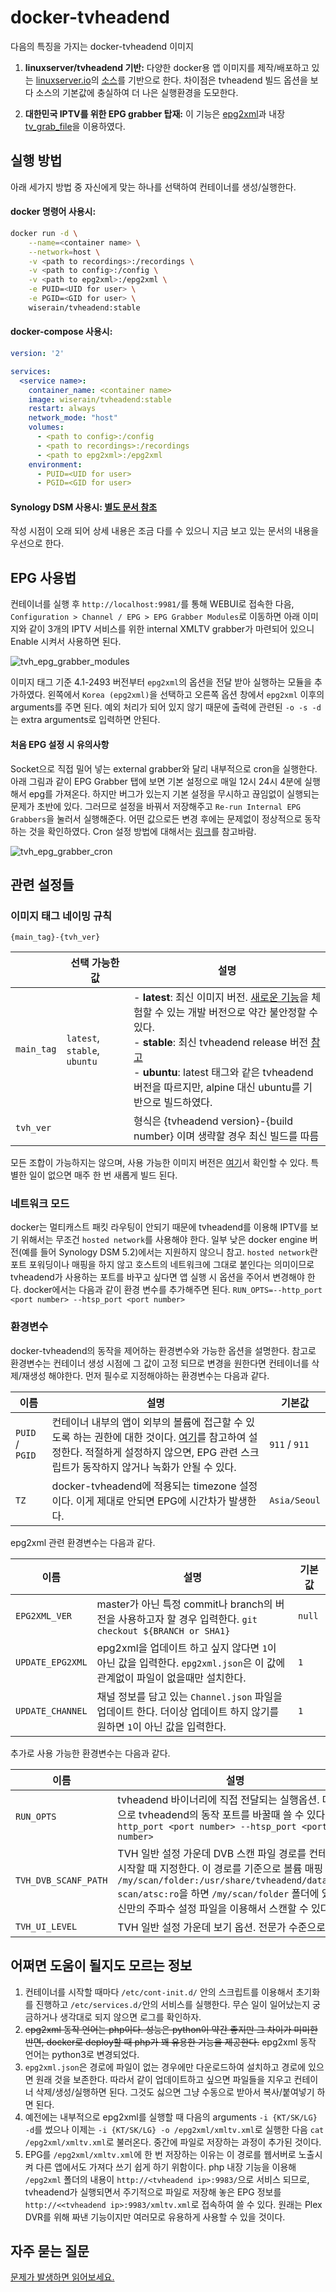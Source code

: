 # docker-tvheadend

다음의 특징을 가지는 docker-tvheadend 이미지

1. **linuxserver/tvheadend 기반:**
다양한 docker용 앱 이미지를 제작/배포하고 있는 [linuxserver.io](https://linuxserver.io/)의 [소스](https://github.com/linuxserver/docker-tvheadend)를 기반으로 한다. 차이점은 tvheadend 빌드 옵션을 보다 소스의 기본값에 충실하여 더 나은 실행환경을 도모한다.

2. **대한민국 IPTV를 위한 EPG grabber 탑재:**
이 기능은 [epg2xml](https://github.com/wiserain/epg2xml)과 내장 [tv_grab_file](https://github.com/nurtext/tv_grab_file_synology)을 이용하였다.

## 실행 방법

아래 세가지 방법 중 자신에게 맞는 하나를 선택하여 컨테이너를 생성/실행한다.

#### docker 명령어 사용시:

```bash
docker run -d \
    --name=<container name> \
    --network=host \
    -v <path to recordings>:/recordings \
    -v <path to config>:/config \
    -v <path to epg2xml>:/epg2xml \
    -e PUID=<UID for user> \
    -e PGID=<GID for user> \
    wiserain/tvheadend:stable
```

#### docker-compose 사용시:

```yml
version: '2'

services:
  <service name>:
    container_name: <container name>
    image: wiserain/tvheadend:stable
    restart: always
    network_mode: "host"
    volumes:
      - <path to config>:/config
      - <path to recordings>:/recordings
      - <path to epg2xml>:/epg2xml
    environment:
      - PUID=<UID for user>
      - PGID=<GID for user>
```

#### Synology DSM 사용시: [별도 문서 참조](https://github.com/wiserain/docker-tvheadend/wiki/%EC%8B%A4%ED%96%89-%EB%B0%A9%EB%B2%95-%E2%80%90-Synology-Docker)

 작성 시점이 오래 되어 상세 내용은 조금 다를 수 있으니 지금 보고 있는 문서의 내용을 우선으로 한다.

## EPG 사용법

컨테이너를 실행 후 ```http://localhost:9981/```를 통해 WEBUI로 접속한 다음, ```Configuration > Channel / EPG > EPG Grabber Modules```로 이동하면 아래 이미지와 같이 3개의 IPTV 서비스를 위한 internal XMLTV grabber가 마련되어 있으니 Enable 시켜서 사용하면 된다.

![tvh_epg_grabber_modules](https://raw.githubusercontent.com/wiki/wiserain/docker-tvheadend/images/PicPick_Capture_20171206_002.png)

이미지 태그 기준 4.1-2493 버전부터 ```epg2xml```의 옵션을 전달 받아 실행하는 모듈을 추가하였다. 왼쪽에서 ```Korea (epg2xml)```을 선택하고 오른쪽 옵션 창에서 ```epg2xml``` 이후의 arguments를 주면 된다. 예외 처리가 되어 있지 않기 때문에 출력에 관련된 ```-o -s -d```는 extra arguments로 입력하면 안된다.

#### 처음 EPG 설정 시 유의사항

Socket으로 직접 밀어 넣는 external grabber와 달리 내부적으로 cron을 실행한다. 아래 그림과 같이 EPG Grabber 탭에 보면 기본 설정으로 매일 12시 24시 4분에 실행해서 epg를 가져온다. 하지만 버그가 있는지 기본 설정을 무시하고 끊임없이 실행되는 문제가 초반에 있다. 그러므로 설정을 바꿔서 저장해주고 ```Re-run Internal EPG Grabbers```을 눌러서 실행해준다. 어떤 값으로든 변경 후에는 문제없이 정상적으로 동작하는 것을 확인하였다. Cron 설정 방법에 대해서는 [링크](http://docs.tvheadend.org/webui/config_epggrab/#cron-multi-line-config-text-areas)를 참고바람.

![tvh_epg_grabber_cron](https://raw.githubusercontent.com/wiki/wiserain/docker-tvheadend/images/PicPick_Capture_20170331_001.png)

## 관련 설정들

### 이미지 태그 네이밍 규칙

```text
{main_tag}-{tvh_ver}
```

|  | 선택 가능한 값 | 설명  |
|---|---|---|
| ```main_tag```  | ```latest```, ```stable```, ```ubuntu``` | - **latest**: 최신 이미지 버전. [새로운 기능](https://tvheadend.org/projects/tvheadend/roadmap)을 체험할 수 있는 개발 버전으로 약간 불안정할 수 있다.<br> - **stable**: 최신 tvheadend release 버전 [참고](https://doozer.io/tvheadend/tvheadend)<br> - **ubuntu**: latest 태그와 같은 tvheadend 버전을 따르지만, alpine 대신 ubuntu를 기반으로 빌드하였다. |
| ```tvh_ver``` |  | 형식은 {tvheadend version}-{build number} 이며 생략할 경우 최신 빌드를 따름 |

모든 조합이 가능하지는 않으며, 사용 가능한 이미지 버전은 [여기](https://hub.docker.com/r/wiserain/tvheadend/tags/)서 확인할 수 있다. 특별한 일이 없으면 매주 한 번 새롭게 빌드 된다.

### 네트워크 모드

docker는 멀티캐스트 패킷 라우팅이 안되기 때문에 tvheadend를 이용해 IPTV를 보기 위해서는 무조건 ```hosted network```를 사용해야 한다. 일부 낮은 docker engine 버전(예를 들어 Synology DSM 5.2)에서는 지원하지 않으니 참고. ```hosted network```란 포트 포워딩이나 매핑을 하지 않고 호스트의 네트워크에 그대로 붙인다는 의미이므로 tvheadend가 사용하는 포트를 바꾸고 싶다면 앱 실행 시 옵션을 주어서 변경해야 한다. docker에서는 다음과 같이 환경 변수를 추가해주면 된다. ```RUN_OPTS=--http_port <port number> --htsp_port <port number>```

### 환경변수

docker-tvheadend의 동작을 제어하는 환경변수와 가능한 옵션을 설명한다. 참고로 환경변수는 컨테이너 생성 시점에 그 값이 고정 되므로 변경을 원한다면 컨테이너를 삭제/재생성 해야한다. 먼저 필수로 지정해야하는 환경변수는 다음과 같다.

| 이름  | 설명  | 기본값 |
|---|---|---|
| ```PUID``` / ```PGID```  | 컨테이너 내부의 앱이 외부의 볼륨에 접근할 수 있도록 하는 권한에 대한 것이다. [여기](https://github.com/linuxserver/docker-tvheadend#user--group-identifiers)를 참고하여 설정한다. 적절하게 설정하지 않으면, EPG 관련 스크립트가 동작하지 않거나 녹화가 안될 수 있다.  | ```911``` / ```911```  |
| ```TZ```  | docker-tvheadend에 적용되는 timezone 설정이다. 이게 제대로 안되면 EPG에 시간차가 발생한다.  | ```Asia/Seoul```  |

epg2xml 관련 환경변수는 다음과 같다.

| 이름  | 설명  | 기본값 |
|---|---|---|
| ```EPG2XML_VER```  | master가 아닌 특정 commit나 branch의 버전을 사용하고자 할 경우 입력한다. ```git checkout ${BRANCH or SHA1}```   | ```null```  |
| ```UPDATE_EPG2XML```  | epg2xml을 업데이트 하고 싶지 않다면 ```1```이 아닌 값을 입력한다. ```epg2xml.json```은 이 값에 관계없이 파일이 없을때만 설치한다. | ```1```  |
| ```UPDATE_CHANNEL```  | 채널 정보를 담고 있는 ```Channel.json``` 파일을 업데이트 한다. 더이상 업데이트 하지 않기를 원하면 ```1```이 아닌 값을 입력한다. | ```1```  |

추가로 사용 가능한 환경변수는 다음과 같다.

| 이름  | 설명  | 기본값 |
|---|---|---|
| ```RUN_OPTS```  | tvheadend 바이너리에 직접 전달되는 실행옵션. 대표적으로 tvheadend의 동작 포트를 바꿀때 쓸 수 있다. ```--http_port <port number> --htsp_port <port number>```   | ```null```  |
| ```TVH_DVB_SCANF_PATH```  | TVH 일반 설정 가운데 DVB 스캔 파일 경로를 컨테이너 시작할 때 지정한다. 이 경로를 기준으로 볼륨 매핑 ```-v /my/scan/folder:/usr/share/tvheadend/data/dvb-scan/atsc:ro```을 하면 ```/my/scan/folder``` 폴더에 있는 자신만의 주파수 설정 파일을 이용해서 스캔할 수 있다.  | ```/usr/share/tvheadend/data/dvb-scan/```  |
| ```TVH_UI_LEVEL```  | TVH 일반 설정 가운데 보기 옵션. 전문가 수준으로.  | ```2```  |

## 어쩌면 도움이 될지도 모르는 정보

1. 컨테이너를 시작할 때마다 ```/etc/cont-init.d/``` 안의 스크립트를 이용해서 초기화를 진행하고 ```/etc/services.d/```안의 서비스를 실행한다. 무슨 일이 일어났는지 궁금하거나 생각대로 되지 않으면 로그를 확인하자.
2. ~~epg2xml 동작 언어는 php이다. 성능은 python이 약간 좋지만 그 차이가 미미한 반면, docker로 deploy할 때 php가 꽤 유용한 기능을 제공한다.~~ epg2xml 동작 언어는 python3로 변경되었다.
3. ```epg2xml.json```은 경로에 파일이 없는 경우에만 다운로드하여 설치하고 경로에 있으면 원래 것을 보존한다. 따라서 같이 업데이트하고 싶으면 파일들을 지우고 컨테이너 삭제/생성/실행하면 된다. 그것도 싫으면 그냥 수동으로 받아서 복사/붙여넣기 하면 된다.
4. 예전에는 내부적으로 epg2xml를 실행할 때 다음의 arguments ```-i {KT/SK/LG} -d```를 썼으나 이제는 ```-i {KT/SK/LG} -o /epg2xml/xmltv.xml```로 실행한 다음 ```cat /epg2xml/xmltv.xml```로 불러온다. 중간에 파일로 저장하는 과정이 추가된 것이다.
5. EPG를 ```/epg2xml/xmltv.xml```에 한 번 저장하는 이유는 이 경로를 웹서버로 노출시켜 다른 앱에서도 가져다 쓰기 쉽게 하기 위함이다. php 내장 기능을 이용해 ```/epg2xml``` 폴더의 내용이 ```http://<tvheadend ip>:9983/```으로 서비스 되므로, tvheadend가 실행되면서 주기적으로 파일로 저장해 놓은 EPG 정보를 ```http://<<tvheadend ip>:9983/xmltv.xml```로 접속하여 쓸 수 있다. 원래는 Plex DVR를 위해 짜낸 기능이지만 여러모로 유용하게 사용할 수 있을 것이다.

## 자주 묻는 질문

[문제가 발생하면 읽어보세요.](https://github.com/wiserain/docker-tvheadend/wiki/%EC%9E%90%EC%A3%BC-%EB%AC%BB%EB%8A%94-%EC%A7%88%EB%AC%B8)
